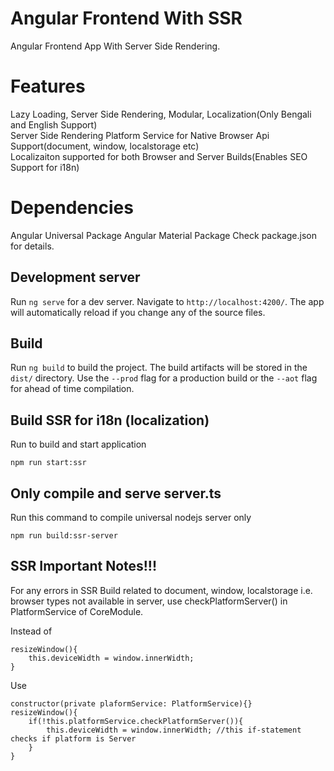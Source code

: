 # Angular Frontend With SSR

Angular Frontend App With Server Side Rendering.

# Features
Lazy Loading, Server Side Rendering, Modular, Localization(Only Bengali and English Support)    
Server Side Rendering Platform Service for Native Browser Api Support(document, window, localstorage etc)  
Localizaiton supported for both Browser and Server Builds(Enables SEO Support for i18n)  

# Dependencies
Angular Universal Package
Angular Material Package
Check package.json for details.

## Development server

Run `ng serve` for a dev server. Navigate to `http://localhost:4200/`. The app will automatically reload if you change any of the source files.

## Build

Run `ng build` to build the project. The build artifacts will be stored in the `dist/` directory. Use the `--prod` flag for a production build or the `--aot` flag for ahead of time compilation.

## Build SSR for i18n (localization)
Run to build and start application
```
npm run start:ssr
``` 

## Only compile and serve server.ts
Run this command to compile universal nodejs server only
```
npm run build:ssr-server
```

## SSR Important Notes!!!

For any errors in SSR Build related to document, window, localstorage i.e. browser types not available in server, use checkPlatformServer() in PlatformService of CoreModule. 

Instead of
```
resizeWindow(){
    this.deviceWidth = window.innerWidth;
}
```
Use 
```
constructor(private plaformService: PlatformService){}
resizeWindow(){
    if(!this.platformService.checkPlatformServer()){ 
        this.deviceWidth = window.innerWidth; //this if-statement checks if platform is Server 
    }
}
```
